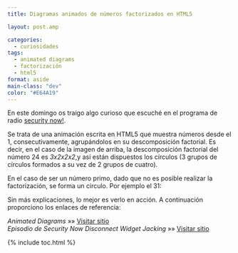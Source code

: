 ```yaml
---
title: Diagramas animados de números factorizados en HTML5

layout: post.amp

categories:
  - curiosidades
tags:
  - animated diagrams
  - factorización
  - html5
format: aside
main-class: "dev"
color: "#E64A19"
---
```

<amp-img src="/assets/img/2013/01/2013-01-13-105334_1256x830_scrot2-1024x676.png" alt="Factorización en html5" width="1024px" height="676px" />

En este domingo os traigo algo curioso que escuché en el programa de radio [security now!][1].

Se trata de una animación escrita en HTML5 que muestra números desde el 1, consecutivamente, agrupándolos en su descomposición factorial. Es decir, en el caso de la imagen de arriba, la descomposición factorial del número 24 es *3x2x2x2*,y así están dispuestos los círculos (3 grupos de círculos formados a su vez de 2 grupos de cuatro).

En el caso de ser un número primo, dado que no es posible realizar la factorización, se forma un círculo. Por ejemplo el 31:

<amp-img src="/assets/img/2013/01/Animación-numeros-factorizados2.png" alt="Animación numeros factorizados" width="973px" height="761px" />

Sin más explicaciones, lo mejor es verlo en acción. A continuación proporciono los enlaces de referencia:

*Animated Diagrams* »» <a href="http://www.datapointed.net/visualizations/math/factorization/animated-diagrams/" target="_blank">Visitar sitio</a>  
*Episodio de Security Now Disconnect Widget Jacking* »» <a href="http://twit.tv/show/security-now/386" target="_blank">Visitar sitio</a>



 [1]: /security-now//

{% include toc.html %}

